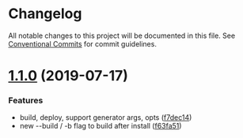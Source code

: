 # Changelog

All notable changes to this project will be documented in this file. See
[Conventional Commits](https://conventionalcommits.org) for commit guidelines.

# [1.1.0](https://github.com/adobe/generator-tsx/compare/v1.0.2...v1.1.0) (2019-07-17)


### Features

* build, deploy, support generator args, opts ([f7dec14](https://github.com/adobe/generator-tsx/commit/f7dec14))
* new --build / -b flag to build after install ([f63fa51](https://github.com/adobe/generator-tsx/commit/f63fa51))
